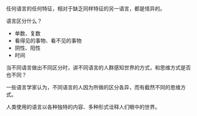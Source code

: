 
任何语言的任何特征，相对于缺乏同样特征的另一语言，都是怪异的。

语言区分什么？
+ 单数、复数
+ 看得见的事物、看不见的事物
+ 阴性、阳性
+ 时间

当不同语言做出不同区分时，讲不同语言的人群感知世界的方式，和思维方式是否也不同？

一些语言学家认为，不同语言的人因为所做的区分各异，而有截然不同的思维方式。

人类使用的语言以各种独特的内容、多种形式诠释人们眼中的世界。

